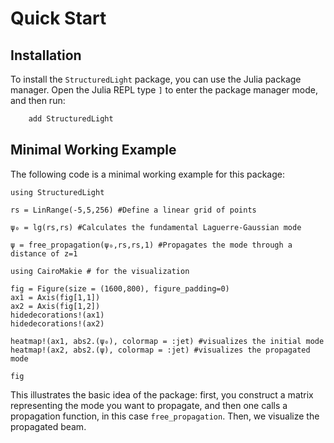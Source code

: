# Quick Start

## Installation

To install the `StructuredLight` package, you can use the Julia package manager. Open the Julia REPL type `]` to enter the package manager mode, and then run:

```julia
    add StructuredLight
```

## Minimal Working Example

The following code is a minimal working example for this package:

```@example
using StructuredLight

rs = LinRange(-5,5,256) #Define a linear grid of points

ψ₀ = lg(rs,rs) #Calculates the fundamental Laguerre-Gaussian mode

ψ = free_propagation(ψ₀,rs,rs,1) #Propagates the mode through a distance of z=1

using CairoMakie # for the visualization

fig = Figure(size = (1600,800), figure_padding=0)
ax1 = Axis(fig[1,1])
ax2 = Axis(fig[1,2])
hidedecorations!(ax1)
hidedecorations!(ax2)

heatmap!(ax1, abs2.(ψ₀), colormap = :jet) #visualizes the initial mode
heatmap!(ax2, abs2.(ψ), colormap = :jet) #visualizes the propagated mode

fig
```

This illustrates the basic idea of the package: first, you construct a matrix representing the mode you want to propagate, and then one calls a propagation function, in this case `free_propagation`. Then, we visualize the propagated beam.